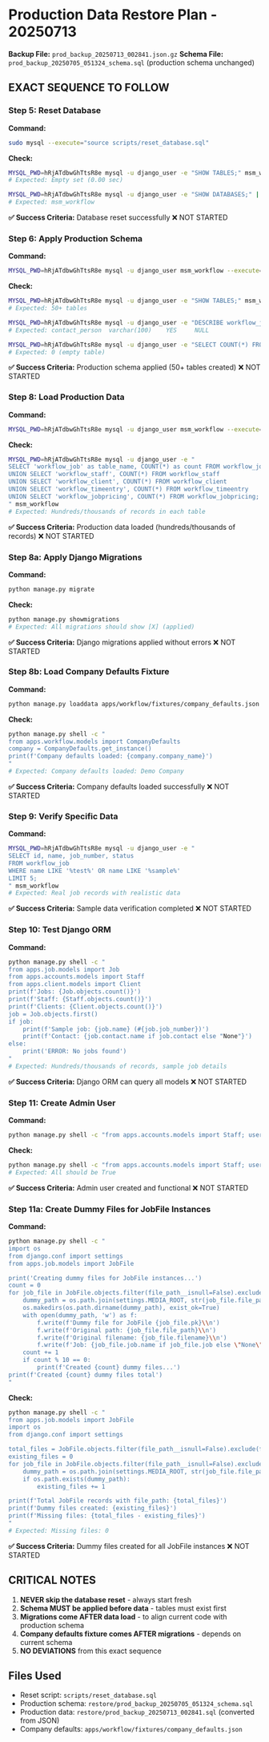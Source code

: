 # Production Data Restore Plan - 20250713

**Backup File:** `prod_backup_20250713_002841.json.gz`
**Schema File:** `prod_backup_20250705_051324_schema.sql` (production schema unchanged)

## EXACT SEQUENCE TO FOLLOW

### Step 5: Reset Database
**Command:**
```bash
sudo mysql --execute="source scripts/reset_database.sql"
```

**Check:**
```bash
MYSQL_PWD=hRjATdbwGhTtsR8e mysql -u django_user -e "SHOW TABLES;" msm_workflow
# Expected: Empty set (0.00 sec)

MYSQL_PWD=hRjATdbwGhTtsR8e mysql -u django_user -e "SHOW DATABASES;" | grep msm_workflow
# Expected: msm_workflow
```

**✅ Success Criteria:** Database reset successfully ❌ NOT STARTED

### Step 6: Apply Production Schema
**Command:**
```bash
MYSQL_PWD=hRjATdbwGhTtsR8e mysql -u django_user msm_workflow --execute="source restore/prod_backup_20250705_051324_schema.sql"
```

**Check:**
```bash
MYSQL_PWD=hRjATdbwGhTtsR8e mysql -u django_user -e "SHOW TABLES;" msm_workflow | wc -l
# Expected: 50+ tables

MYSQL_PWD=hRjATdbwGhTtsR8e mysql -u django_user -e "DESCRIBE workflow_job;" msm_workflow | grep contact_person
# Expected: contact_person	varchar(100)	YES		NULL

MYSQL_PWD=hRjATdbwGhTtsR8e mysql -u django_user -e "SELECT COUNT(*) FROM workflow_job;" msm_workflow
# Expected: 0 (empty table)
```

**✅ Success Criteria:** Production schema applied (50+ tables created) ❌ NOT STARTED

### Step 8: Load Production Data
**Command:**
```bash
MYSQL_PWD=hRjATdbwGhTtsR8e mysql -u django_user msm_workflow --execute="source restore/prod_backup_20250713_002841.sql"
```

**Check:**
```bash
MYSQL_PWD=hRjATdbwGhTtsR8e mysql -u django_user -e "
SELECT 'workflow_job' as table_name, COUNT(*) as count FROM workflow_job
UNION SELECT 'workflow_staff', COUNT(*) FROM workflow_staff
UNION SELECT 'workflow_client', COUNT(*) FROM workflow_client
UNION SELECT 'workflow_timeentry', COUNT(*) FROM workflow_timeentry
UNION SELECT 'workflow_jobpricing', COUNT(*) FROM workflow_jobpricing;
" msm_workflow
# Expected: Hundreds/thousands of records in each table
```

**✅ Success Criteria:** Production data loaded (hundreds/thousands of records) ❌ NOT STARTED

### Step 8a: Apply Django Migrations
**Command:**
```bash
python manage.py migrate
```

**Check:**
```bash
python manage.py showmigrations
# Expected: All migrations should show [X] (applied)
```

**✅ Success Criteria:** Django migrations applied without errors ❌ NOT STARTED

### Step 8b: Load Company Defaults Fixture
**Command:**
```bash
python manage.py loaddata apps/workflow/fixtures/company_defaults.json
```

**Check:**
```bash
python manage.py shell -c "
from apps.workflow.models import CompanyDefaults
company = CompanyDefaults.get_instance()
print(f'Company defaults loaded: {company.company_name}')
"
# Expected: Company defaults loaded: Demo Company
```

**✅ Success Criteria:** Company defaults loaded successfully ❌ NOT STARTED

### Step 9: Verify Specific Data
**Command:**
```bash
MYSQL_PWD=hRjATdbwGhTtsR8e mysql -u django_user -e "
SELECT id, name, job_number, status
FROM workflow_job
WHERE name LIKE '%test%' OR name LIKE '%sample%'
LIMIT 5;
" msm_workflow
# Expected: Real job records with realistic data
```

**✅ Success Criteria:** Sample data verification completed ❌ NOT STARTED

### Step 10: Test Django ORM
**Command:**
```bash
python manage.py shell -c "
from apps.job.models import Job
from apps.accounts.models import Staff
from apps.client.models import Client
print(f'Jobs: {Job.objects.count()}')
print(f'Staff: {Staff.objects.count()}')
print(f'Clients: {Client.objects.count()}')
job = Job.objects.first()
if job:
    print(f'Sample job: {job.name} (#{job.job_number})')
    print(f'Contact: {job.contact.name if job.contact else "None"}')
else:
    print('ERROR: No jobs found')
"
# Expected: Hundreds/thousands of records, sample job details
```

**✅ Success Criteria:** Django ORM can query all models ❌ NOT STARTED

### Step 11: Create Admin User
**Command:**
```bash
python manage.py shell -c "from apps.accounts.models import Staff; user = Staff.objects.create_user(email='defaultadmin@example.com', password='Default-admin-password', first_name='Default', last_name='Admin'); user.is_staff = True; user.is_superuser = True; user.save(); print(f'Created admin user: {user.email}')"
```

**Check:**
```bash
python manage.py shell -c "from apps.accounts.models import Staff; user = Staff.objects.get(email='defaultadmin@example.com'); print(f'User exists: {user.email}'); print(f'Is active: {user.is_active}'); print(f'Is staff: {user.is_staff}'); print(f'Is superuser: {user.is_superuser}')"
# Expected: All should be True
```

**✅ Success Criteria:** Admin user created and functional ❌ NOT STARTED

### Step 11a: Create Dummy Files for JobFile Instances
**Command:**
```bash
python manage.py shell -c "
import os
from django.conf import settings
from apps.job.models import JobFile

print('Creating dummy files for JobFile instances...')
count = 0
for job_file in JobFile.objects.filter(file_path__isnull=False).exclude(file_path=''):
    dummy_path = os.path.join(settings.MEDIA_ROOT, str(job_file.file_path))
    os.makedirs(os.path.dirname(dummy_path), exist_ok=True)
    with open(dummy_path, 'w') as f:
        f.write(f'Dummy file for JobFile {job_file.pk}\\n')
        f.write(f'Original path: {job_file.file_path}\\n')
        f.write(f'Original filename: {job_file.filename}\\n')
        f.write(f'Job: {job_file.job.name if job_file.job else \"None\"}\\n')
    count += 1
    if count % 10 == 0:
        print(f'Created {count} dummy files...')
print(f'Created {count} dummy files total')
"
```

**Check:**
```bash
python manage.py shell -c "
from apps.job.models import JobFile
import os
from django.conf import settings

total_files = JobFile.objects.filter(file_path__isnull=False).exclude(file_path='').count()
existing_files = 0
for job_file in JobFile.objects.filter(file_path__isnull=False).exclude(file_path=''):
    dummy_path = os.path.join(settings.MEDIA_ROOT, str(job_file.file_path))
    if os.path.exists(dummy_path):
        existing_files += 1

print(f'Total JobFile records with file_path: {total_files}')
print(f'Dummy files created: {existing_files}')
print(f'Missing files: {total_files - existing_files}')
"
# Expected: Missing files: 0
```

**✅ Success Criteria:** Dummy files created for all JobFile instances ❌ NOT STARTED

## CRITICAL NOTES

1. **NEVER skip the database reset** - always start fresh
2. **Schema MUST be applied before data** - tables must exist first
3. **Migrations come AFTER data load** - to align current code with production schema
4. **Company defaults fixture comes AFTER migrations** - depends on current schema
5. **NO DEVIATIONS** from this exact sequence

## Files Used

- Reset script: `scripts/reset_database.sql`
- Production schema: `restore/prod_backup_20250705_051324_schema.sql`
- Production data: `restore/prod_backup_20250713_002841.sql` (converted from JSON)
- Company defaults: `apps/workflow/fixtures/company_defaults.json`
